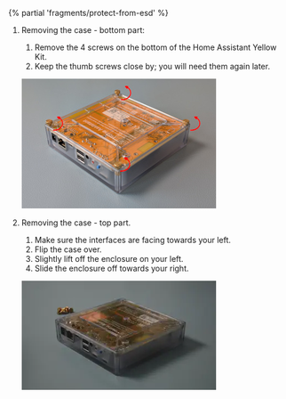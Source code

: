 <!---Opening the case (Raspberry Pi Compute Module 4)-->

{% partial 'fragments/protect-from-esd' %}

1. Removing the case - bottom part:

   1. Remove the 4 screws on the bottom of the Home Assistant Yellow Kit.
   1. Keep the thumb screws close by; you will need them again later.

   ![image showing the bottom of the Yellow with arrows around the thumb-screws indicating counter-clockwise motion](/static/img/yellow/cm5-remove-thumb-screws.jpg)

1. Removing the case - top part.

   1. Make sure the interfaces are facing towards your left.
   1. Flip the case over.
   1. Slightly lift off the enclosure on your left.
   1. Slide the enclosure off towards your right.

   ![Clip showing the device from the top, then how to tilt the device and lifting the cover starting on the side away from the connectors](/static/img/yellow/step-4-open.webp)
